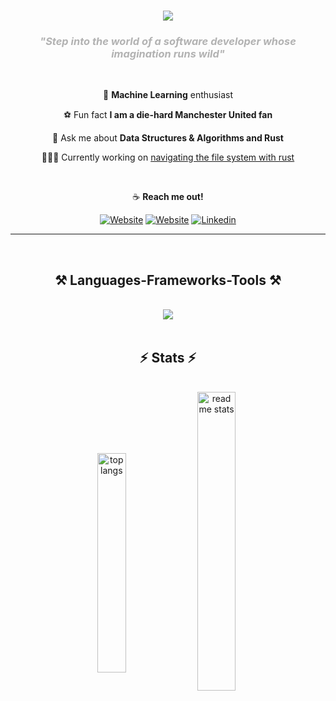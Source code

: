 <h1 align="center">
    <img src="https://readme-typing-svg.herokuapp.com/?font=Rubik+80s+Fade&size=35&color=33A731FF&center=true&vCenter=true&width=500&height=70&duration=3500&lines=Hi+There!+✌🏾;+I'm+Steven+Mugisha!;" />
</h1>

<h3 align="center"><i style="color: rgba(128, 128, 128, 0.6);">"Step into the world of a software developer whose imagination runs wild"</i></h3>
<br/>

<div align="center">
 
 🤖 **Machine Learning** enthusiast

 ⚽️ Fun fact **I am a die-hard Manchester United fan**
 
 💬 Ask me about **Data Structures & Algorithms and Rust**
 
 👨🏿‍💻 Currently working on [navigating the file system with rust](https://github.com/Steven-Mugisha/navigate_with_rust)
 
 <br/>
  
 ☕️ **Reach me out!**
 
[![Website](https://img.shields.io/badge/Portfolio-FF5722?style=for-the-badge&logo=todoist&logoColor=white)](https://steven-mugisha.github.io/portfolio/#portfolio)
[![Website](https://img.shields.io/badge/LEETCODE-black?style=for-the-badge&logo=leetcode&logoColor=%23FFA116)](https://leetcode.com/Steven-Code/)
[![Linkedin](https://img.shields.io/badge/LinkedIn-blue?style=for-the-badge&logo=linkedin&labelColor=blue&link=https://www.linkedin.com/in/smugisha/)](https://www.linkedin.com/in/smugisha/)

</div>

 <hr/>
 <br/>
<h2 align="center">⚒️ Languages-Frameworks-Tools ⚒️</h2>
<br/>
<div align="center">
    <img src="https://skillicons.dev/icons?i=python,javascript,rust,django,express,react,nodejs,aws,mongodb,postgres,tensorflow" /><br>
</div>

<br/>

<h2 align="center">⚡ Stats ⚡</h2>
<br/>

<div align="center" style="margin-left: auto; margin-right: auto; max-width: 800px;">
    <img align="center" width="30%" src="https://github-readme-stats.vercel.app/api/top-langs/?username=Steven-Mugisha&hide=HTML&langs_count=8&layout=compact&theme=react&border_radius=10&size_weight=0&count_weight=0.5&exclude_repo=github-readme-stats" alt="top langs" />
    <img align="center" width="35%" src="https://github-readme-stats.vercel.app/api?username=Steven-Mugisha&count_private=true&show_icons=true&theme=react&rank_icon=github&border_radius=10" alt="readme stats" />
</div>

